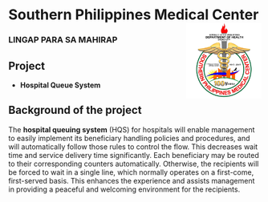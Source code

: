 Southern Philippines Medical Center <img src="https://github.com/JoshuaVincentSerentas2/itelective3-web/blob/main/spmc.jpg" width="150" height="150" align="right"> 
===========
### LINGAP PARA SA MAHIRAP 


## Project
* **Hospital Queue System**

## Background of the project
The **hospital queuing system** (HQS) for hospitals will enable management to easily implement its beneficiary handling policies and procedures, and will automatically follow those rules to control the flow. This decreases wait time and service delivery time significantly. Each beneficiary may be routed to their corresponding counters automatically. Otherwise, the recipients will be forced to wait in a single line, which normally operates on a first-come, first-served basis. This enhances the experience and assists management in providing a peaceful and welcoming environment for the recipients.
